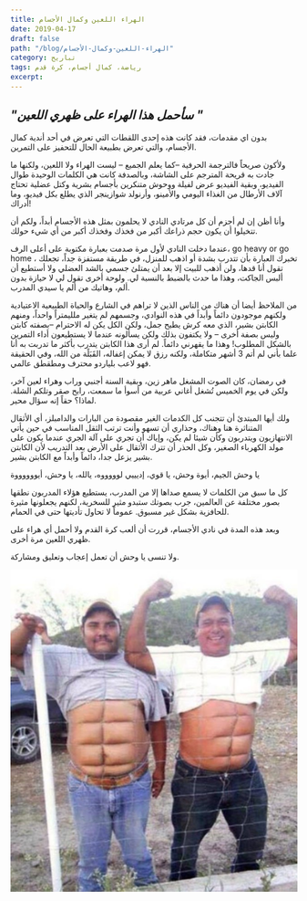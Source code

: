 ```yaml
---
title: الهراء اللعين وكمال الأجسام
date: 2019-04-17
draft: false
path: "/blog/الهراء-اللعين-وكمال-الأجسام"
category: تباريح
tags: رياضة، كمال أجسام، كرة قدم
excerpt:
---
```


*"سأحمل هذا الهراء على ظهري اللعين "*
-------------------------------------
بدون اي مقدمات، فقد كانت هذه إحدى اللقطات التي تعرض في أحد أندية كمال الأجسام، والتي تعرض بطبيعة الحال للتحفيز على التمرين.

ولأكون صريحاً فالترجمة الحرفية –كما يعلم الجميع – ليست الهراء ولا اللعين، ولكنها ما جادت به قريحة المترجم على الشاشة، وبالصدفة كانت هي الكلمات الوحيدة طوال الفيديو، وبقية الفيديو عرض لفيلة ووحوش متنكرين بأجسام بشرية وكتل عضلية تحتاج آلاف الأرطال من الغذاء اليومي والأمينو، وأرنولد شوازينجر الذي يطلع بكل فيديو، وما أدراك!

وأنا أظن إن لم أجزم أن كل مرتادي النادي لا يحلمون بمثل هذه الأجسام أبداً، ولكم أن تتخيلوا أن يكون حجم ذراعك أكبر من فخذك وفخذك أكبر من أي شيء حولك.

عندما دخلت النادي لأول مرة صدمت بعبارة مكتوبة على أعلى الرف، go heavy or go home ، تخبرك العبارة بأن تتدرب بشدة أو اذهب للمنزل، في طريقة مستفزة جداً، تجعلك تقول أنا قدها، ولن أذهب للبيت إلا بعد أن يمتلئ جسمي بالشد العضلي ولا أستطيع أن ألبس الجاكت، وهذا ما حدث بالضبط بالنسبة لي. ولوحة أخرى تقول لي لا حيازة بدون ألم، وهاتيك من ألم يا سيدي المدرب.

من الملاحظ أيضا أن هناك من الناس الذين لا تراهم في الشارع والحياة الطبيعية الاعتيادية ولكنهم موجودون دائماً وأبداً في هذه النوادي، وجسمهم لم يتغير ملليمتراً واحداً، ومنهم الكابتن بشير، الذي معه كرش يطيح جمل، ولكن الكل يكن له الاحترام –بصفته كابتن وليس بصفة أخرى – ولا يكتفون بذلك ولكن يسألونه عندما لا يستطيعون أداء التمرين بالشكل المطلوب! وهذا ما يقهرني دائماً. لم أرى هذا الكابتن يتدرب بأكثر ما تدربت به أنا علما بأني لم أتم 3 أشهر متكاملة، ولكنه رزق لا يمكن إغفاله، القَبَلًة من الله، وفي الحقيقة فهو لاعب بلياردو محترف ومطقطق عالمي.

 في رمضان، كان الصوت المشغل ماهر زين، وبقية السنة أجنبي وراب وهراء لعين آخر، ولكن في يوم الخميس تُشغل أغاني عربية من أسوأ ما سمعت، رابح صقر وتلكم الشلة. لماذا؟ حقاً إنه سؤال محير.

ولك أيها المبتدئ أن تتجنب كل الكدمات الغير مقصودة من البارات والدامبلز، أي الأثقال المتناثرة هنا وهناك، وحذاري أن تسهو وأنت ترتب الثقل المناسب في حين يأتي الانتهازيون ويتدربون وكأن شيئا لم يكن، وإياك أن تجري على آلة الجري عندما يكون على مولد الكهرباء الصغير، وكل الحذر أن تترك الأثقال على الأرض بعد التدريب لأن الكابتن بشير يزعل جدا، دائماً وأبداً مع الكابتن بشير.

يا وحش الجيم، أيوة وحش، يا قوي، إديييي لوووووه، يالله، يا وحش، أيووووووة

كل ما سبق من الكلمات لا يسمع صداها إلا من المدرب، يستطيع هؤلاء المدربون نطقها بصور مختلفة عن العالمين، جرب بصوتك ستبدو مثير للسخرية، لكنهم يجعلونها مثيرة للحافزية بشكل غير مسبوق. عموماً لا تحاول تأديتها حتى في الحمام.

وبعد هذه المدة في نادي الأجسام، قررت أن ألعب كرة القدم ولا أحمل أي هراء على ظهري اللعين مرة أخرى.

ولا تنسى يا وحش أن تعمل إعجاب وتعليق ومشاركة.

![تقيسم البطن](images/six-packs.jpg)